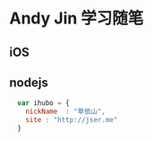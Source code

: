 # Andy Jin 学习随笔

## iOS



## nodejs

```javascript
  var ihubo = {
    nickName  : "草依山",
    site : "http://jser.me"
  }
```